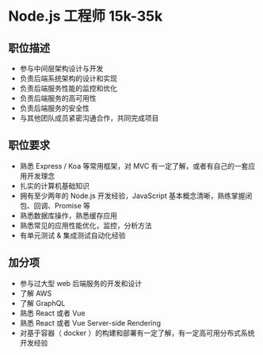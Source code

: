 # Node.js 工程师 15k-35k

## 职位描述

- 参与中间层架构设计与开发
- 负责后端系统架构的设计和实现
- 负责后端服务性能的监控和优化
- 负责后端服务的高可用性
- 负责后端服务的安全性
- 与其他团队成员紧密沟通合作，共同完成项目

## 职位要求

- 熟悉 Express / Koa 等常用框架，对 MVC 有一定了解，或者有自己的一套应用开发理念
- 扎实的计算机基础知识
- 拥有至少两年的 Node.js 开发经验，JavaScript 基本概念清晰，熟练掌握闭包、回调、Promise 等
- 熟悉数据库操作，熟悉缓存应用
- 熟悉常见的应用性能优化，监控，分析方法
- 有单元测试 & 集成测试自动化经验

## 加分项

- 参与过大型 web 后端服务的开发和设计
- 了解 AWS
- 了解 GraphQL
- 熟悉 React 或者 Vue
- 熟悉 React 或者 Vue Server-side Rendering
- 对基于容器（ docker ）的构建和部署有一定了解，有一定高可用分布式系统开发经验
